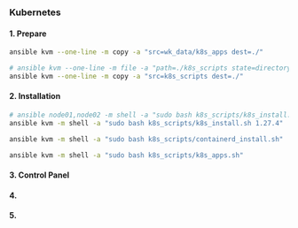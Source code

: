 ### Kubernetes

#### 1. Prepare
```bash
ansible kvm --one-line -m copy -a "src=wk_data/k8s_apps dest=./"

# ansible kvm --one-line -m file -a "path=./k8s_scripts state=directory"
ansible kvm --one-line -m copy -a "src=k8s_scripts dest=./"
```

#### 2. Installation
```bash
# ansible node01,node02 -m shell -a "sudo bash k8s_scripts/k8s_install.sh 1.27.4"
ansible kvm -m shell -a "sudo bash k8s_scripts/k8s_install.sh 1.27.4"

ansible kvm -m shell -a "sudo bash k8s_scripts/containerd_install.sh"

ansible kvm -m shell -a "sudo bash k8s_scripts/k8s_apps.sh"
```

#### 3. Control Panel


#### 4.


#### 5.
